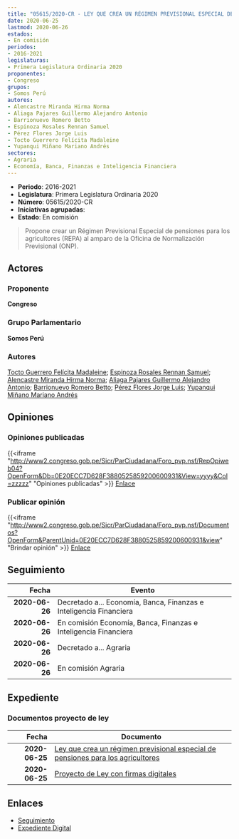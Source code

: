 ```yaml
---
title: "05615/2020-CR - LEY QUE CREA UN RÉGIMEN PREVISIONAL ESPECIAL DE PENSIONES PARA LOS AGRICULTORES"
date: 2020-06-25
lastmod: 2020-06-26
estados:
- En comisión
periodos:
- 2016-2021
legislaturas:
- Primera Legislatura Ordinaria 2020
proponentes:
- Congreso
grupos:
- Somos Perú
autores:
- Alencastre Miranda Hirma Norma
- Aliaga Pajares Guillermo Alejandro Antonio
- Barrionuevo Romero Betto
- Espinoza Rosales Rennan Samuel
- Pérez Flores Jorge Luis
- Tocto Guerrero Felícita Madaleine
- Yupanqui Miñano Mariano Andrés
sectores:
- Agraria
- Economía, Banca, Finanzas e Inteligencia Financiera
---
```

- **Periodo**: 2016-2021
- **Legislatura**: Primera Legislatura Ordinaria 2020
- **Número**: 05615/2020-CR
- **Iniciativas agrupadas**: 
- **Estado**: En comisión

> Propone crear un Régimen Previsional Especial de pensiones para los agricultores (REPA) al amparo de la Oficina de Normalización Previsional (ONP).


## Actores

### Proponente

**Congreso**

### Grupo Parlamentario

**Somos Perú**

### Autores

[Tocto Guerrero Felícita Madaleine](mailto:mailto:ftocto@congreso.gob.pe); [Espinoza Rosales Rennan Samuel](mailto:mailto:respinoza@congreso.gob.pe); [Alencastre Miranda Hirma Norma](mailto:mailto:halencastre@congreso.gob.pe); [Aliaga Pajares Guillermo Alejandro Antonio](mailto:mailto:galiaga@congreso.gob.pe); [Barrionuevo Romero Betto](mailto:mailto:bbarrionuevo@congreso.gob.pe); [Pérez Flores Jorge Luis](mailto:mailto:jperezf@congreso.gob.pe); [Yupanqui Miñano Mariano Andrés](mailto:mailto:myupanqui@congreso.gob.pe)

## Opiniones

### Opiniones publicadas

{{<iframe "http://www2.congreso.gob.pe/Sicr/ParCiudadana/Foro_pvp.nsf/RepOpiweb04?OpenForm&Db=0E20ECC7D628F3880525859200600931&View=yyyy&Col=zzzzz" "Opiniones publicadas" >}}
[Enlace](http://www2.congreso.gob.pe/Sicr/ParCiudadana/Foro_pvp.nsf/RepOpiweb04?OpenForm&Db=0E20ECC7D628F3880525859200600931&View=yyyy&Col=zzzzz)

### Publicar opinión

{{<iframe "http://www2.congreso.gob.pe/Sicr/ParCiudadana/Foro_pvp.nsf/Documentos?OpenForm&ParentUnid=0E20ECC7D628F3880525859200600931&view" "Brindar opinión" >}}
[Enlace](http://www2.congreso.gob.pe/Sicr/ParCiudadana/Foro_pvp.nsf/Documentos?OpenForm&ParentUnid=0E20ECC7D628F3880525859200600931&view)


## Seguimiento

| Fecha | Evento |
|------:|--------|
| **2020-06-26** | Decretado a... Economía, Banca, Finanzas e Inteligencia Financiera |
| **2020-06-26** | En comisión Economía, Banca, Finanzas e Inteligencia Financiera |
| **2020-06-26** | Decretado a... Agraria |
| **2020-06-26** | En comisión Agraria |

## Expediente

### Documentos proyecto de ley

| Fecha | Documento |
|------:|-----------|
| **2020-06-25** | [Ley que crea un régimen previsional especial de pensiones para los agricultores](http://www.leyes.congreso.gob.pe/Documentos/2016_2021/Proyectos_de_Ley_y_de_Resoluciones_Legislativas/PL05615-20200625.pdf) |
| **2020-06-25** | [Proyecto de Ley con firmas digitales](http://www.leyes.congreso.gob.pe/Documentos/2016_2021/Proyectos_de_Ley_y_de_Resoluciones_Legislativas/Proyectos_Firmas_digitales/PL05615.pdf) |

## Enlaces

- [Seguimiento](http://www2.congreso.gob.pe/Sicr/TraDocEstProc/CLProLey2016.nsf/f7fff46988ca05b1052578e100829cc7/b87dc2d5a6ba63290525859200830617?OpenDocument)
- [Expediente Digital](http://www2.congreso.gob.pe/Sicr/TraDocEstProc/Expvirt_2011.nsf/visbusqptramdoc1621/05615?opendocument)

